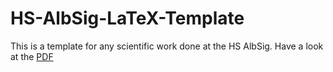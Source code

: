 # HS-AlbSig-LaTeX-Template
This is a template for any scientific work done at the HS AlbSig.
Have a look at the [PDF](https://raw.githubusercontent.com/laeberkaes/HS-AlbSig-LaTeX-Template/master/vorlage.pdf)
